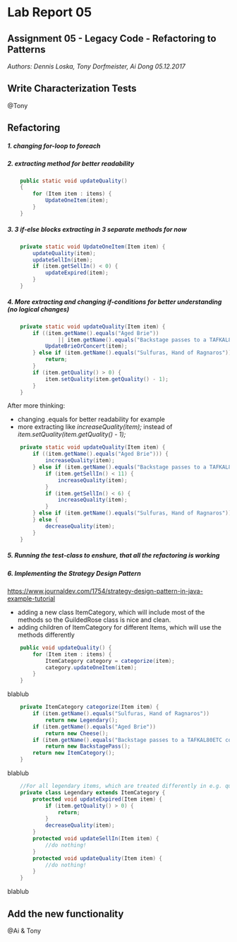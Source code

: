 # Lab Report 05
## Assignment 05 - Legacy Code - Refactoring to Patterns
_Authors: Dennis Loska, Tony Dorfmeister, Ai Dong 05.12.2017_

## Write Characterization Tests

@Tony




## Refactoring

##### 1. changing for-loop to foreach

##### 2. extracting method for better readability

```java
    public static void updateQuality()
    {
        for (Item item : items) {
            UpdateOneItem(item);
        }
    }
```

##### 3. 3 if-else blocks extracting in 3 separate methods for now

```java
    private static void UpdateOneItem(Item item) {
        updateQuality(item);
        updateSellIn(item);
        if (item.getSellIn() < 0) {
            updateExpired(item);
        }
    }
```

##### 4. More extracting and changing if-conditions for better understanding (no logical changes)

```java
    private static void updateQuality(Item item) {
        if ((item.getName().equals("Aged Brie"))
                || item.getName().equals("Backstage passes to a TAFKAL80ETC concert")) {
            UpdateBrieOrConcert(item);
        } else if (item.getName().equals("Sulfuras, Hand of Ragnaros")) {
            return;
        }
        if (item.getQuality() > 0) {
            item.setQuality(item.getQuality() - 1);
        }
    }
```

After more thinking:
- changing .equals for better readability for example
- more extracting like _increaseQuality(item);_ instead of _item.setQuality(item.getQuality() - 1);_ 
```java
    private static void updateQuality(Item item) {
        if ((item.getName().equals("Aged Brie"))) {
            increaseQuality(item);
        } else if (item.getName().equals("Backstage passes to a TAFKAL80ETC concert")) {
            if (item.getSellIn() < 11) {
                increaseQuality(item);
            }
            if (item.getSellIn() < 6) {
                increaseQuality(item);
            }
        } else if (item.getName().equals("Sulfuras, Hand of Ragnaros")) {//do nothing
        } else {
            decreaseQuality(item);
        }
    }
```
##### 5. Running the test-class to enshure, that all the refactoring is working

##### 6. Implementing the Strategy Design Pattern
https://www.journaldev.com/1754/strategy-design-pattern-in-java-example-tutorial

- adding a new class ItemCategory, which will include most of the methods so the GuildedRose class is nice and clean.
- adding children of ItemCategory for different Items, which will use the methods differently

```java
    public void updateQuality() {
        for (Item item : items) {
            ItemCategory category = categorize(item);
            category.updateOneItem(item);
        }
    }
```

blablub

```java
    private ItemCategory categorize(Item item) {
        if (item.getName().equals("Sulfuras, Hand of Ragnaros"))
            return new Legendary();
        if (item.getName().equals("Aged Brie"))
            return new Cheese();
        if (item.getName().equals("Backstage passes to a TAFKAL80ETC concert"))
            return new BackstagePass();
        return new ItemCategory();
    }
```

blablub

```java
    //For all legendary items, which are treated differently in e.g. quality-calculation  
    private class Legendary extends ItemCategory {
        protected void updateExpired(Item item) {
            if (item.getQuality() > 0) {
                return;
            }
            decreaseQuality(item);
        }
        protected void updateSellIn(Item item) {
            //do nothing!
        }
        protected void updateQuality(Item item) {
            //do nothing!
        }
    }
```

blablub

## Add the new functionality

@Ai & Tony